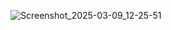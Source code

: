 ![Screenshot_2025-03-09_12-25-51](https://github.com/user-attachments/assets/7eaeda59-a2e8-403b-9eb3-300a0d8064fd)
